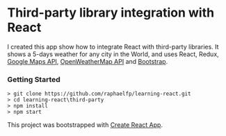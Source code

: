 # Third-party library integration with React

I created this app show how to integrate React with third-party libraries. It shows a 5-days weather for any city in the World, and uses React, Redux, [Google Maps API](https://developers.google.com/maps), [OpenWeatherMap API](https://openweathermap.org/api) and [Bootstrap](http://getbootstrap.com).

### Getting Started

```
> git clone https://github.com/raphaelfp/learning-react.git 
> cd learning-react\third-party
> npm install
> npm start
```

This project was bootstrapped with [Create React App](https://github.com/facebookincubator/create-react-app).
